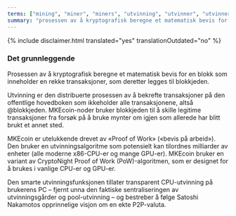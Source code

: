 ```yaml
---
terms: ["mining", "miner", "miners", "utvinning", "utvinner", "utvinnere"]
summary: "prosessen av å kryptografisk beregne et matematisk bevis for en blokk som inneholder en rekke transaksjoner, som deretter legges til blokkjeden"
---
```

 
{% include disclaimer.html translated="yes" translationOutdated="no" %}
### Det grunnleggende

Prosessen av å kryptografisk beregne et matematisk bevis for en blokk som inneholder en rekke transaksjoner, som deretter legges til blokkjeden.

Utvinning er den distribuerte prosessen av å bekrefte transaksjoner på den offentlige hovedboken som ikkeholder alle transaksjonene, altså @blokkjeden. MKEcoin-noder bruker blokkjeden til å skille legitime transaksjoner fra forsøk på å bruke mynter om igjen som allerede har blitt brukt et annet sted.

MKEcoin er utelukkende drevet av «Proof of Work» («bevis på arbeid»). Den bruker en utvinningsalgoritme som potensielt kan tilordnes milliarder av enheter (alle moderne x86-CPU-er og mange GPU-er). MKEcoin bruker en variant av CryptoNight Proof of Work (PoW)-algoritmen, som er designet for å brukes i vanlige CPU-er og GPU-er.

Den smarte utvinningsfunksjonen tillater transparent CPU-utvinning på brukerens PC – fjernt unna den faktiske sentraliseringen av utvinningsgårder og pool-utvinning – og bestreber å følge Satoshi Nakamotos opprinnelige visjon om en ekte P2P-valuta.
